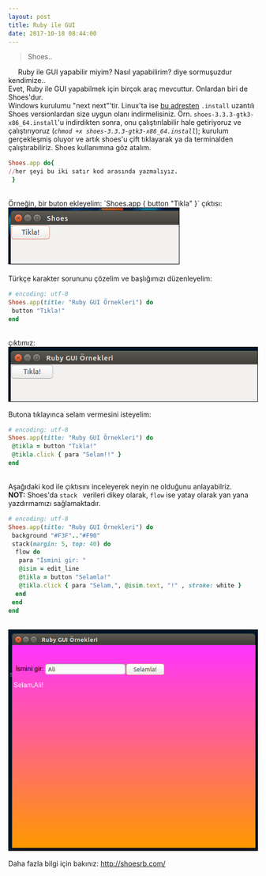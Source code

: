 ```yaml
---
layout: post
title: Ruby ile GUI
date: 2017-10-18 08:44:00
---
```


<blockquote>
Shoes..<br>
</blockquote>


&nbsp;&nbsp;&nbsp;&nbsp; Ruby ile GUI yapabilir miyim? Nasıl yapabilirim? diye sormuşuzdur kendimize..<br>
Evet, Ruby ile GUI yapabilmek için birçok araç mevcuttur. Onlardan biri de Shoes'dur.<br>
Windows kurulumu "next next"'tir. Linux'ta ise <a href="http://shoesrb.com/downloads/" target="_blank">bu adresten</a> `.install` uzantılı Shoes versionlardan size uygun olanı indirmelisiniz. Örn. ``shoes-3.3.3-gtk3-x86_64.install``'u indirdikten sonra, onu çalıştırılabilir hale getiriyoruz ve çalıştırıyoruz
(_`chmod +x shoes-3.3.3-gtk3-x86_64.install`_); kurulum gerçekleşmiş oluyor ve artık shoes'u çift tıklayarak ya da terminalden çalıştırabiliriz.
Shoes kullanımına göz atalım.

```ruby
Shoes.app do{ 
//her şeyi bu iki satır kod arasında yazmalıyız.
 }
```
<br>
Örneğin, bir buton ekleyelim: `Shoes.app { button "Tikla" }` çıktısı:<br>
<img src="/img/1.png" style="border: 1px solid black"/> <br><br>
Türkçe karakter sorununu çözelim ve başlığımızı düzenleyelim:<br>

```ruby
# encoding: utf-8
Shoes.app(title: "Ruby GUI Örnekleri") do  
 button "Tıkla!"
end
```

<br>
çıktımız:<br>
<img src="/img/2.png" style="border: 1px solid black"/><br>

Butona tıklayınca selam vermesini isteyelim:

```ruby
# encoding: utf-8
Shoes.app(title: "Ruby GUI Örnekleri") do  
 @tikla = button "Tıkla!"
 @tikla.click { para "Selam!!" } 
end 
```

<br>Aşağıdaki kod ile çıktısını inceleyerek neyin ne olduğunu anlayabilriz.<br>
<b><b>NOT:</b></b> Shoes'da `stack ` verileri dikey olarak, `flow` ise yatay olarak yan yana yazdırmamızı sağlamaktadır. <br>

```ruby
# encoding: utf-8
Shoes.app(title: "Ruby GUI Örnekleri") do  
 background "#F3F".."#F90"
 stack(margin: 5, top: 40) do
  flow do 
   para "İsmini gir: "
   @isim = edit_line
   @tikla = button "Selamla!"
   @tikla.click { para "Selam,", @isim.text, "!" , stroke: white } 
  end
 end
end
```

<br>
<img src="/img/3.png" style="border: 1px solid black"/><br>

Daha fazla bilgi için bakınız: <a href="http://shoesrb.com/" target="_blank">http://shoesrb.com/</a>



